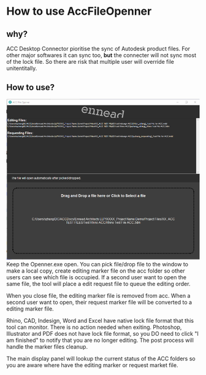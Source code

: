 # How to use AccFileOpenner


## why?
ACC Desktop Connector pioritise the sync of Autodesk product files. For other major softwares it can sync too, __but__ the connecter will not sync most of the lock file. So there are risk that multiple user will override file unitentitally.

## How to use?
![screenshot of downloading page](/Apps/lib/EnneadTab/images/Instruction_acc.png)
Keep the Openner.exe open. You can pick file/drop file to the window to make a local copy, create editing marker file on the acc folder so other users can see which file is occupied. If a second user want to open the same file, the tool will place a edit request file to queue the editing order.

When you close file, the editing marker file is removed from acc. When a second user want to open, their request marker file will be converted to a editing marker file.

Rhino, CAD, Indesign, Word and Excel have native lock file format that this tool can monitor. There is no action needed when exiting. Photoshop, Illustrator and PDF does not have lock file format, so you DO need to click "I am finished" to notify that you are no longer editing. The post process will handle the marker files cleanup.

The main display panel will lookup the current status of the ACC folders so you are aware where have the editing marker or request market file.

